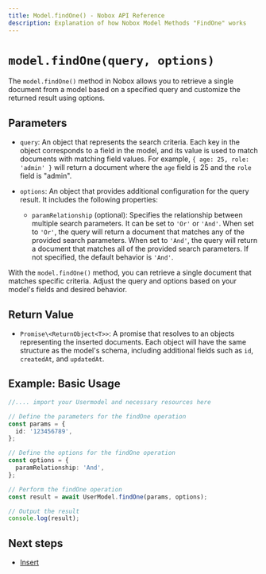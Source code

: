 ```yaml
---
title: Model.findOne() - Nobox API Reference
description: Explanation of how Nobox Model Methods "FindOne" works
---
```


# `model.findOne(query, options)`

The `model.findOne()` method in Nobox allows you to retrieve a single document from a model based on a specified query and customize the returned result using options. 

## Parameters 

- `query`: An object that represents the search criteria. Each key in the object corresponds to a field in the model, and its value is used to match documents with matching field values. For example, `{ age: 25, role: 'admin' }` will return a document where the `age` field is 25 and the `role` field is "admin".

- `options`: An object that provides additional configuration for the query result. It includes the following properties:

  - `paramRelationship` (optional): Specifies the relationship between multiple search parameters. It can be set to `'Or'` or `'And'`. When set to `'Or'`, the query will return a document that matches any of the provided search parameters. When set to `'And'`, the query will return a document that matches all of the provided search parameters. If not specified, the default behavior is `'And'`.


With the `model.findOne()` method, you can retrieve a single document that matches specific criteria. Adjust the query and options based on your model's fields and desired behavior.

## Return Value

- `Promise\<ReturnObject<T>>`: A promise that resolves to an objects representing the inserted documents. Each object will have the same structure as the model's schema, including additional fields such as `id`, `createdAt`, and `updatedAt`.

## Example: Basic Usage

```ts
//.... import your Usermodel and necessary resources here

// Define the parameters for the findOne operation
const params = {
  id: '123456789',
};

// Define the options for the findOne operation
const options = {
  paramRelationship: 'And',
};

// Perform the findOne operation
const result = await UserModel.findOne(params, options);

// Output the result
console.log(result);
```

## Next steps

- [Insert](/methods/insert)